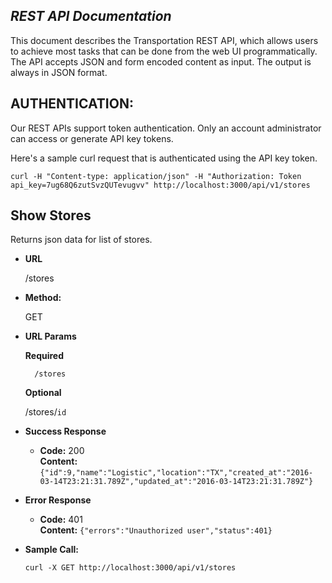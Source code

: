 *REST API Documentation*
---------------------------------

This document describes the Transportation REST API, which allows users to achieve most tasks that can be done from the web UI programmatically. The API accepts JSON and form encoded content as input. The output is always in JSON format.

**AUTHENTICATION:**
-----------

Our REST APIs support token authentication. Only an account administrator can access or generate API key tokens.

Here's a sample curl request that is authenticated using the API key token.

```curl -H "Content-type: application/json" -H "Authorization: Token api_key=7ug68Q6zutSvzQUTevugvv" http://localhost:3000/api/v1/stores```

**Show Stores**
------

Returns json data for list of stores.

* **URL**

   /stores

* **Method:**

	 GET

* **URL Params**

	**Required**

		/stores

  **Optional**

    /stores/`id`


* **Success Response**

	* **Code:** 200 <br />
	  **Content:** `{"id":9,"name":"Logistic","location":"TX","created_at":"2016-03-14T23:21:31.789Z","updated_at":"2016-03-14T23:21:31.789Z"}`

* **Error Response**

	* **Code:** 401 <br />
	  **Content:** `{"errors":"Unauthorized user","status":401}`

* **Sample Call:**

	```curl -X GET http://localhost:3000/api/v1/stores```


